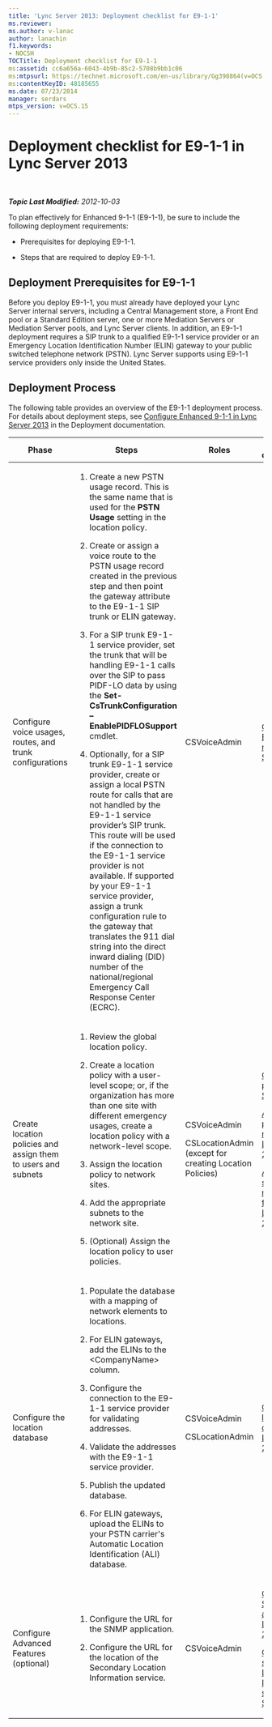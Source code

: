 ```yaml
---
title: 'Lync Server 2013: Deployment checklist for E9-1-1'
ms.reviewer: 
ms.author: v-lanac
author: lanachin
f1.keywords:
- NOCSH
TOCTitle: Deployment checklist for E9-1-1
ms:assetid: cc6a656a-6043-4b9b-85c2-5708b9bb1c06
ms:mtpsurl: https://technet.microsoft.com/en-us/library/Gg398864(v=OCS.15)
ms:contentKeyID: 48185655
ms.date: 07/23/2014
manager: serdars
mtps_version: v=OCS.15
---
```


<div data-xmlns="http://www.w3.org/1999/xhtml">

<div class="topic" data-xmlns="http://www.w3.org/1999/xhtml" data-msxsl="urn:schemas-microsoft-com:xslt" data-cs="http://msdn.microsoft.com/">

<div data-asp="http://msdn2.microsoft.com/asp">

# Deployment checklist for E9-1-1 in Lync Server 2013

</div>

<div id="mainSection">

<div id="mainBody">

<span> </span>

_**Topic Last Modified:** 2012-10-03_

To plan effectively for Enhanced 9-1-1 (E9-1-1), be sure to include the following deployment requirements:

  - Prerequisites for deploying E9-1-1.

  - Steps that are required to deploy E9-1-1.

<div>

## Deployment Prerequisites for E9-1-1

Before you deploy E9-1-1, you must already have deployed your Lync Server internal servers, including a Central Management store, a Front End pool or a Standard Edition server, one or more Mediation Servers or Mediation Server pools, and Lync Server clients. In addition, an E9-1-1 deployment requires a SIP trunk to a qualified E9-1-1 service provider or an Emergency Location Identification Number (ELIN) gateway to your public switched telephone network (PSTN). Lync Server supports using E9-1-1 service providers only inside the United States.

</div>

<div>

## Deployment Process

The following table provides an overview of the E9-1-1 deployment process. For details about deployment steps, see [Configure Enhanced 9-1-1 in Lync Server 2013](lync-server-2013-configure-enhanced-9-1-1.md) in the Deployment documentation.


<table>
<colgroup>
<col style="width: 25%" />
<col style="width: 25%" />
<col style="width: 25%" />
<col style="width: 25%" />
</colgroup>
<thead>
<tr class="header">
<th>Phase</th>
<th>Steps</th>
<th>Roles</th>
<th>Deployment documentation</th>
</tr>
</thead>
<tbody>
<tr class="odd">
<td><p>Configure voice usages, routes, and trunk configurations</p></td>
<td><ol>
<li><p>Create a new PSTN usage record. This is the same name that is used for the <strong>PSTN Usage</strong> setting in the location policy.</p></li>
<li><p>Create or assign a voice route to the PSTN usage record created in the previous step and then point the gateway attribute to the E9-1-1 SIP trunk or ELIN gateway.</p></li>
<li><p>For a SIP trunk E9-1-1 service provider, set the trunk that will be handling E9-1-1 calls over the SIP to pass PIDF-LO data by using the <strong>Set-CsTrunkConfiguration –EnablePIDFLOSupport</strong> cmdlet.</p></li>
<li><p>Optionally, for a SIP trunk E9-1-1 service provider, create or assign a local PSTN route for calls that are not handled by the E9-1-1 service provider’s SIP trunk. This route will be used if the connection to the E9-1-1 service provider is not available. If supported by your E9-1-1 service provider, assign a trunk configuration rule to the gateway that translates the 911 dial string into the direct inward dialing (DID) number of the national/regional Emergency Call Response Center (ECRC).</p></li>
</ol></td>
<td><p>CSVoiceAdmin</p></td>
<td><p><a href="lync-server-2013-configure-an-e9-1-1-voice-route.md">Configure an E9-1-1 voice route in Lync Server 2013</a></p></td>
</tr>
<tr class="even">
<td><p>Create location policies and assign them to users and subnets</p></td>
<td><ol>
<li><p>Review the global location policy.</p></li>
<li><p>Create a location policy with a user-level scope; or, if the organization has more than one site with different emergency usages, create a location policy with a network-level scope.</p></li>
<li><p>Assign the location policy to network sites.</p></li>
<li><p>Add the appropriate subnets to the network site.</p></li>
<li><p>(Optional) Assign the location policy to user policies.</p></li>
</ol></td>
<td><p>CSVoiceAdmin</p>
<p>CSLocationAdmin (except for creating Location Policies)</p></td>
<td><p><a href="lync-server-2013-create-location-policies.md">Create location policies in Lync Server 2013</a></p>
<p><a href="lync-server-2013-add-a-location-policy-to-a-network-site.md">Add a location policy to a network site in Lync Server 2013</a></p>
<p><a href="lync-server-2013-associate-subnets-with-network-sites-for-e9-1-1.md">Associate subnets with network sites for E9-1-1 in Lync Server 2013</a></p></td>
</tr>
<tr class="odd">
<td><p>Configure the location database</p></td>
<td><ol>
<li><p>Populate the database with a mapping of network elements to locations.</p></li>
<li><p>For ELIN gateways, add the ELINs to the &lt;CompanyName&gt; column.</p></li>
<li><p>Configure the connection to the E9-1-1 service provider for validating addresses.</p></li>
<li><p>Validate the addresses with the E9-1-1 service provider.</p></li>
<li><p>Publish the updated database.</p></li>
<li><p>For ELIN gateways, upload the ELINs to your PSTN carrier's Automatic Location Identification (ALI) database.</p></li>
</ol></td>
<td><p>CSVoiceAdmin</p>
<p>CSLocationAdmin</p></td>
<td><p><a href="lync-server-2013-configure-the-location-database.md">Configure the location database in Lync Server 2013</a></p></td>
</tr>
<tr class="even">
<td><p>Configure Advanced Features (optional)</p></td>
<td><ol>
<li><p>Configure the URL for the SNMP application.</p></li>
<li><p>Configure the URL for the location of the Secondary Location Information service.</p></li>
</ol></td>
<td><p>CSVoiceAdmin</p></td>
<td><p><a href="lync-server-2013-configure-an-snmp-application.md">Configure an SNMP application in Lync Server 2013</a></p>
<p><a href="lync-server-2013-configure-a-secondary-location-information-service.md">Configure a secondary Location Information service in Lync Server 2013</a></p></td>
</tr>
</tbody>
</table>


</div>

</div>

<span> </span>

</div>

</div>

</div>

